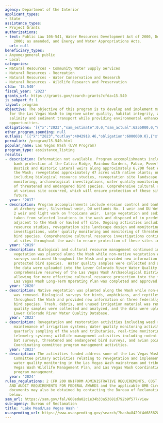 ```yaml
---
agency: Department of the Interior
applicant_types:
- State
assistance_types:
- Project Grants
authorizations:
- text: Public Law 106-541, Water Resources Development Act of 2000, December 11,
    2000; as amended, and Energy and Water Appropriations Acts.
  url: null
beneficiary_types:
- Anyone/general public
- Local
categories:
- Natural Resources - Community Water Supply Services
- Natural Resources - Recreation
- Natural Resources - Water Conservation and Research
- Natural Resources - Wildlife Research and Preservation
cfda: '15.540'
fiscal_year: '2023'
grants_url: https://grants.gov/search-grants?cfda=15.540
is_subpart_f: 1
layout: program
objective: The objective of this program is to develop and implement management strategies
  for the Las Vegas Wash to improve water quality, habitat integrity, and reduce the
  salinity and sediment transport while providing environmental enhancement and recreational
  opportunities.
obligations: '[{"x":"2023","sam_estimate":0.0,"sam_actual":6255000.0,"usa_spending_actual":6255000.0},{"x":"2024","sam_estimate":0.0,"sam_actual":3850000.0,"usa_spending_actual":3850000.0},{"x":"2025","sam_estimate":0.0,"sam_actual":0.0,"usa_spending_actual":0.0}]'
other_program_spending: null
outlays: '[{"x":"2023","outlay":4042918.46,"obligation":6000000.0},{"x":"2024","outlay":44652.32,"obligation":3850000.0},{"x":"2025","outlay":0.0,"obligation":0.0}]'
permalink: /program/15.540.html
popular_name: Las Vegas Wash (LVW Program)
program_type: assistance_listing
results:
- description: Information not available. Program accomplishments include completed
    bank protection at the Calico Ridge, Rainbow Gardens, Pabco, Powerline Crossing,
    Bostick and Historic Lateral weirs along approximately 6,700 feet of bank throughout
    the Wash; revegetated approximately 47 acres with native plants; ongoing activities
    including biological resource studies, revegetation site landscape design and
    monitoring, archaeological investigations, water quality monitoring and monitoring
    of threatened and endangered bird species. Comprehensive cultural resource investigations
    at various site occurred, which will ensure protection of these sites into the
    future.
  year: '2017'
- description: Program accomplishments include erosion control and bank-line stabilization
    at Archery weir, Silverbowl weir, DU wetlands No. 1 weir and DU Wetlands. No.
    2 weir and light work on Tropicana weir.  Large vegetation and sediment will be
    taken from selected locations in the wash and disposed of in predetermined stockpiles
    adjacent to the Wash or hauled off site. Ongoing activities including biological
    resource studies, revegetation site landscape design and monitoring, archaeological
    investigations, water quality monitoring and monitoring of threatened and endangered
    bird species. Comprehensive cultural resource investigations continue to occur
    at sites throughout the wash to ensure protection of these sites into the future.
  year: '2019'
- description: Biological and cultural resource management continued in FY-20.  Native
    vegetation was planted along the Wash while non-native vegetation was removed.  Bird
    surveys continued throughout the Wash and provided new information on two federally
    protected bird species.  Water quality samples were collected and analyzed, and
    the data were uploaded into the Lower Colorado River Water Quality Database.  A
    comprehensive resurvey of the Las Vegas Wash Archaeological District was completed,
    allowing for more effective cultural resource protection into the future.  The
    Las Vegas Wash Long-Term Operating Plan was completed and approved.
  year: '2020'
- description: Native vegetation was planted along the Wash while non-native vegetation
    was removed. Biological surveys for birds, amphibians, and reptiles continued
    throughout the Wash and provided new information on three federally protected
    bird species. Trash, debris, and unused irrigation material was removed.  Water
    quality samples were collected and analyzed, and the data were uploaded into the
    Lower Colorado River Water Quality Database.
  year: '2022'
- description: Revegetation and restoration activities including weed removal, planting,
    maintenance of irrigation systems; Water quality monitoring activities including
    quarterly sampling of the wash and tributaries, real-time monitoring, and adding
    telemetry systems; wildlife management activities including rodent and shrew surveys,
    bat surveys, threatened and endangered bird surveys, and avian point count surveys;
    Coordinating committee program management activities.
  year: '2023'
- description: The activities funded address some of the Las Vegas Wash Coordination
    Committee primary activities relating to revegetation and implementation monitoring,
    water quality monitoring in the Las Vegas Wash mainstream and tributaries, Las
    Vegas Wash Wildlife Management Plan, and Las Vegas Wash Coordination Committee
    program management.
  year: '2024'
rules_regulations: 2 CFR 200 UNIFORM ADMINISTRATIVE REQUIREMENTS, COST PRINCIPLES,
  AND AUDIT REQUIREMENTS FOR FEDERAL AWARDS and the applicable OMB Circulars.  These
  documents may also be obtained by contacting the Bureau of Reclamation Office listed
  below.
sam_url: https://sam.gov/fal/668eda02c1e34b33a53681d792b9f577/view
sub-agency: Bureau of Reclamation
title: 'Lake Mead/Las Vegas Wash '
usaspending_url: https://www.usaspending.gov/search/?hash=8429f4d685628b0ebf9f4a6decc04372
---
```

